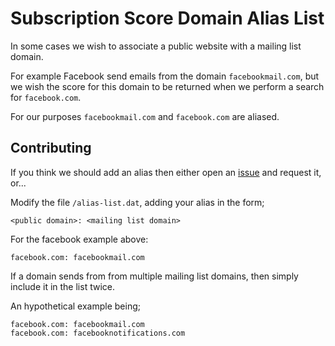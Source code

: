 # Subscription Score Domain Alias List

In some cases we wish to associate a public website with a mailing list domain.

For example Facebook send emails from the domain `facebookmail.com`, but we wish the score for this domain to be returned when we perform a search for `facebook.com`.

For our purposes `facebookmail.com` and `facebook.com` are aliased.

## Contributing

If you think we should add an alias then either open an [issue][1] and request it, or...

Modify the file `/alias-list.dat`, adding your alias in the form;

```
<public domain>: <mailing list domain>
```

For the facebook example above:

```
facebook.com: facebookmail.com
```

If a domain sends from from multiple mailing list domains, then simply include it in the list twice.

An hypothetical example being;

```
facebook.com: facebookmail.com
facebook.com: facebooknotifications.com
```

[1]: https://github.com/subscriptionscore/alias-list/issues
